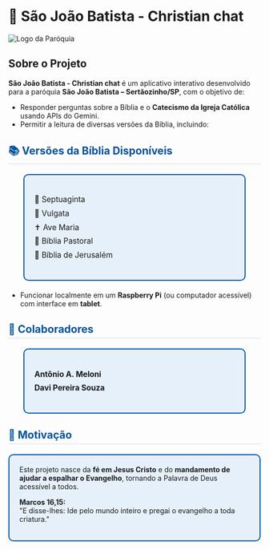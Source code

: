 # 📖 São João Batista - Christian chat

![Logo da Paróquia](https://instagram.fcpq4-1.fna.fbcdn.net/v/t51.2885-19/361042232_3090078201288621_4317409254643108563_n.jpg?stp=dst-jpg_s150x150_tt6&efg=eyJ2ZW5jb2RlX3RhZyI6InByb2ZpbGVfcGljLmRqYW5nby45OTguYzIifQ&_nc_ht=instagram.fcpq4-1.fna.fbcdn.net&_nc_cat=109&_nc_oc=Q6cZ2QFB1U-6f7YRJ6XhTI77-s3ME9Juhu_T5XugnG9UczUBp6mjsS08hEL_m1sYxH0kj4Iurdq6EP3dkWqdr2bk1ZNC&_nc_ohc=SzBYA2QUqfQQ7kNvwHTehAM&_nc_gid=hGLXCi1ARceR7Gm21aIfbQ&edm=AOQ1c0wBAAAA&ccb=7-5&oh=00_AfUfg1qkeB5TBRnICCtokDR_w5XVtk9FqNygKeiLuTZsmQ&oe=68A58BB4&_nc_sid=8b3546)  

## Sobre o Projeto
**São João Batista - Christian chat** é um aplicativo interativo desenvolvido para a paróquia **São João Batista – Sertãozinho/SP**, com o objetivo de:  
- Responder perguntas sobre a Bíblia e o **Catecismo da Igreja Católica** usando APIs do Gemini.  
- Permitir a leitura de diversas versões da Bíblia, incluindo:
 <!-- QUADRO DE VERSÕES DA BÍBLIA -->
<h2 style="color: #00529B; border-bottom: 1px solid #ddd; padding-bottom: 5px; margin-top: 30px;">📚 Versões da Bíblia Disponíveis</h2>

<div style="border: 2px solid #00529B; background-color: #e6f0fa; padding: 20px; border-radius: 10px; max-width: 400px; margin: 20px auto; text-align: left;">
  <ul style="list-style-type: none; padding-left: 0; font-size: 1.1em; line-height: 1.8;">
    <li>📜 Septuaginta</li>
    <li>📖 Vulgata</li>
    <li>✝️ Ave Maria</li>
    <li>📘 Bíblia Pastoral</li>
    <li>📙 Bíblia de Jerusalém</li>
  </ul>
</div>

- Funcionar localmente em um **Raspberry Pi** (ou computador acessível) com interface em **tablet**.

<!-- QUADRO DE COLABORADORES -->
<h2 style="color: #00529B; border-bottom: 1px solid #ddd; padding-bottom: 5px; margin-top: 30px;">👥 Colaboradores</h2>

<div style="border: 2px solid #00529B; background-color: #e6f0fa; padding: 20px; border-radius: 10px; max-width: 400px; margin: 20px auto; text-align: left;">
  <ul style="list-style-type: none; padding-left: 0; font-size: 1.1em; line-height: 1.8;">
    <li> <strong>Antônio A. Meloni</strong></li>
    <li><strong>Davi Pereira Souza</strong></li>
  </ul>
</div>


<!-- QUADRO DE MOTIVAÇÃO E VERSÍCULO -->
<h2 style="color: #00529B; border-bottom: 1px solid #ddd; padding-bottom: 5px; margin-top: 30px;">🙏 Motivação</h2>

<div style="border: 2px solid #00529B; background-color: #e6f0fa; padding: 20px; border-radius: 10px; max-width: 600px; margin: 20px auto; text-align: left;">
  Este projeto nasce da <strong>fé em Jesus Cristo</strong> e do <strong>mandamento de ajudar a espalhar o Evangelho</strong>, tornando a Palavra de Deus acessível a todos.</p>
  
  <p><strong>Marcos 16,15:</strong><br>
  "E disse-lhes: Ide pelo mundo inteiro e pregai o evangelho a toda criatura."</p>
</div>

